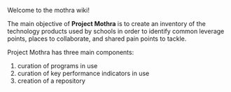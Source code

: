Welcome to the mothra wiki!

The main objective of **Project Mothra** is to create an inventory of the technology products used by schools in order to identify common leverage points, places to collaborate, and shared pain points to tackle. 

Project Mothra has three main components: 
1. curation of programs in use
1. curation of key performance indicators in use
1. creation of a repository
